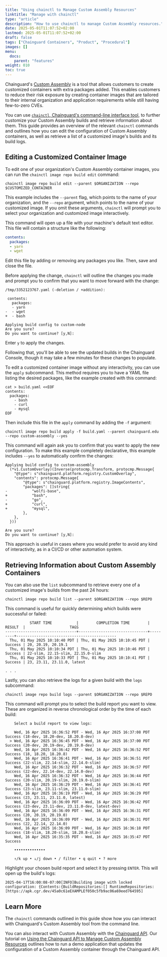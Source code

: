 ```yaml
---
title: "Using chainctl to Manage Custom Assembly Resources"
linktitle: "Manage with chainctl"
type: "article"
description: "How to use chainctl to manage Custom Assembly resources."
date: 2025-05-01T11:07:52+02:00
lastmod: 2025-05-01T11:07:52+02:00
draft: false
tags: ["Chainguard Containers", "Product", "Procedural"]
images: []
menu:
  docs:
    parent: "features"
weight: 010
toc: true
---
```


Chainguard's [Custom Assembly](/chainguard/chainguard-images/features/ca-docs/custom-assembly/) is a tool that allows customers to create customized containers with extra packages added. This enables customers to reduce their risk exposure by creating container images that are tailored to their internal organization and application requirements while still having few-to-zero CVEs.

You can use [`chainctl`, Chainguard's command-line interface tool](/chainguard/chainctl/), to further customize your Custom Assembly builds and retrieve information about them. This guide provides an overview of the relevant `chainctl` commands and outlines how you can edit the configuration of Custom Assembly containers, as well as retrieve a list of a customized image's builds and its build logs.


## Editing a Customized Container Image

To edit one of your organization's Custom Assembly container images, you can run the `chainctl image repo build edit` command:

```shell
chainctl image repo build edit --parent $ORGANIZATION --repo $CUSTOMIZED_CONTAINER
```

This example includes the `--parent` flag, which points to the name of your organization, and the `--repo` argument, which points to the name of your customized image. If you omit these arguments, `chainctl` will prompt you to select your organization and customized image interactively.

This command will open up a file with your machine's default text editor. This file will contain a structure like the following:

```yaml
contents:
  packages:
  - yarn
  - wget
```

Edit this file by adding or removing any packages you like. Then, save and close the file.

Before applying the change, `chainctl` will outline the changes you made and prompt you to confirm that you want to move forward with the change:

```
/tmp/3352123767.yaml (-deletion / +addition):

 contents:
   packages:
   - yarn
-  - wget
+  - bash
 
Applying build config to custom-node
Are you sure?
Do you want to continue? [y,N]:
```

Enter `y` to apply the changes. 

Following that, you'll be able to see the updated builds in the Chainguard Console, though it may take a few minutes for these changes to populate.

To edit a customized container image without any interactivity, you can use the `apply` subcommand. This method requires you to have a YAML file listing the desired packages, like the example created with this command:

```shell
cat > build.yaml <<EOF
contents:
  packages:
    - bash
    - curl
    - mysql
EOF
```

Then include this file in the `apply` command by adding the `-f` argument:

```shell
chainctl image repo build apply -f build.yaml --parent chainguard.edu --repo custom-assembly --yes
```

This command will again ask you to confirm that you want to apply the new configuration. To make this example completely declarative, this example includes `--yes` to automatically confirm the changes:

```
Applying build config to custom-assembly
  (*v1.CustomOverlay)(Inverse(protocmp.Transform, protocmp.Message{
  	"@type": s"chainguard.platform.registry.CustomOverlay",
  	"contents": protocmp.Message{
  		"@type": s"chainguard.platform.registry.ImageContents",
  		"packages": []string{
- 			"wolfi-base",
+ 			"bash",
- 			"go",
+ 			"curl",
+ 			"mysql",
  		},
  	},
  }))

Are you sure?
Do you want to continue? [y,N]: 
```

This approach is useful in cases where you would prefer to avoid any kind of interactivity, as in a CI/CD or other automation system.

## Retrieving Information about Custom Assembly Containers

You can also use the `list` subcommand to retrieve every one of a customized image's builds from the past 24 hours:

```shell
chainctl image repo build list --parent $ORGANIZATION --repo $REPO
```

This command is useful for quickly determining which builds were successful or failed:

```
           START TIME           |        COMPLETION TIME        | RESULT  |                    TAGS                     
--------------------------------+-------------------------------+---------+---------------------------------------------
  Thu, 01 May 2025 10:10:40 PDT | Thu, 01 May 2025 10:10:45 PDT | Success | 20, 20.19, 20.19.1                          
  Thu, 01 May 2025 10:10:34 PDT | Thu, 01 May 2025 10:10:46 PDT | Success | 22-slim, 22.15-slim, 22.15.0-slim           
  Thu, 01 May 2025 10:10:33 PDT | Thu, 01 May 2025 10:10:41 PDT | Success | 23, 23.11, 23.11.0, latest                  

. . .
```

Lastly, you can also retrieve the logs for a given build with the `logs` subcommand:

```shell
chainctl image repo build logs --parent $ORGANIZATION --repo $REPO
```

This command will prompt you to select the build report you want to view. These are organized in reverse chronological order by the time of each build:

```
	Select a build report to view logs:                                                                          	 
                                                                                                                 	 
	Wed, 16 Apr 2025 16:36:52 PDT - Wed, 16 Apr 2025 16:37:08 PDT Success (18-dev, 18.20-dev, 18.20.8-dev)       	 
  > Wed, 16 Apr 2025 16:36:45 PDT - Wed, 16 Apr 2025 16:37:00 PDT Success (20-dev, 20.19-dev, 20.19.0-dev)       	 
	Wed, 16 Apr 2025 16:36:42 PDT - Wed, 16 Apr 2025 16:36:52 PDT Success (18, 18.20, 18.20.8)                   	 
	Wed, 16 Apr 2025 16:36:41 PDT - Wed, 16 Apr 2025 16:36:51 PDT Success (22-slim, 22.14-slim, 22.14.0-slim)    	 
	Wed, 16 Apr 2025 16:36:32 PDT - Wed, 16 Apr 2025 16:36:57 PDT Success (22-dev, 22.14-dev, 22.14.0-dev)       	 
	Wed, 16 Apr 2025 16:36:32 PDT - Wed, 16 Apr 2025 16:36:44 PDT Success (20-slim, 20.19-slim, 20.19.0-slim)    	 
	Wed, 16 Apr 2025 16:36:29 PDT - Wed, 16 Apr 2025 16:36:41 PDT Success (23-slim, 23.11-slim, 23.11.0-slim)    	 
	Wed, 16 Apr 2025 16:36:19 PDT - Wed, 16 Apr 2025 16:36:29 PDT Success (23, 23.11, 23.11.0, latest)           	 
	Wed, 16 Apr 2025 16:36:09 PDT - Wed, 16 Apr 2025 16:36:42 PDT Success (23-dev, 23.11-dev, 23.11.0-dev, latest-dev)
	Wed, 16 Apr 2025 16:36:09 PDT - Wed, 16 Apr 2025 16:36:31 PDT Success (20, 20.19, 20.19.0)                   	 
	Wed, 16 Apr 2025 16:36:09 PDT - Wed, 16 Apr 2025 16:36:31 PDT Success (22, 22.14, 22.14.0)                   	 
	Wed, 16 Apr 2025 16:36:09 PDT - Wed, 16 Apr 2025 16:36:18 PDT Success (18-slim, 18.20-slim, 18.20.8-slim)    	 
	Wed, 16 Apr 2025 16:35:35 PDT - Wed, 16 Apr 2025 16:35:47 PDT Success                                        	 
                                                                                                                 	 
	••••••••••••••                                                                                               	 
                                                                                                                 	 
	↑/k up • ↓/j down • / filter • q quit • ? more  

```

Highlight your chosen build report and select it by pressing `ENTER`. This will open up the build's logs:

```
2025-04-17T16:00:08-07:00[INFO]Building image with locked configuration: {Contents:{BuildRepositories:[] RuntimeRepositories:[https://apk.cgr.dev/45a0c61eEXAMPLEf050c5fb9ac06a69eed764595]
```

## Learn More

The `chainctl` commands outlined in this guide show how you can interact with Chainguard's Custom Assembly tool from the command line. 

You can also interact with Custom Assembly with the [Chainguard API](/chainguard/administration/api/). Our tutorial on [Using the Chainguard API to Manage Custom Assembly Resources](/chainguard/chainguard-images/features/ca-docs/custom-assembly-api-demo/) outlines how to run a demo application that updates the configuration of a Custom Assembly container through the Chainguard API. 
